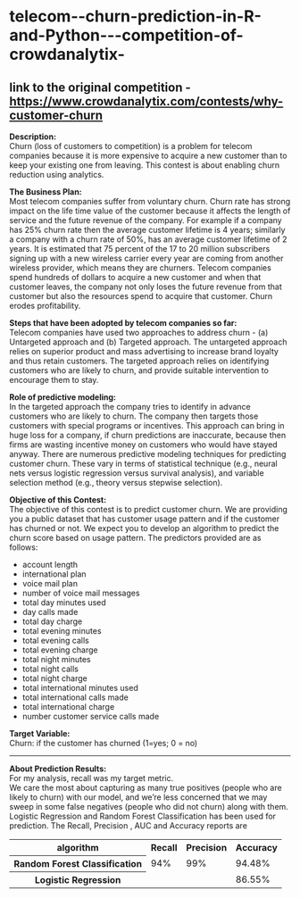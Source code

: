 # telecom--churn-prediction-in-R-and-Python---competition-of-crowdanalytix-
<b>link to the original competition</b> - https://www.crowdanalytix.com/contests/why-customer-churn
----------------

<b>Description:</b>  
Churn (loss of customers to competition) is a problem for telecom companies because it is more expensive to acquire a new customer than to keep your existing one from leaving. This contest is about enabling churn reduction using analytics.

 

<b>The Business Plan:</b>  
Most telecom companies suffer from voluntary churn. Churn rate has strong impact on the life time value of the customer because it affects the length of service and the future revenue of the company. For example if a company has 25% churn rate then the average customer lifetime is 4 years; similarly a company with a churn rate of 50%, has an average customer lifetime of 2 years. It is estimated that 75 percent of the 17 to 20 million subscribers signing up with a new wireless carrier every year are coming from another wireless provider, which means they are churners. Telecom companies spend hundreds of dollars to acquire a new customer and when that customer leaves, the company not only loses the future revenue from that customer but also the resources spend to acquire that customer. Churn erodes profitability.

 

<b>Steps that have been adopted by telecom companies so far:</b>  
Telecom companies have used two approaches to address churn - (a) Untargeted approach and (b) Targeted approach. The untargeted approach relies on superior product and mass advertising to increase brand loyalty and thus retain customers. The targeted approach relies on identifying customers who are likely to churn, and  provide suitable intervention to encourage them to stay.

 

<b>Role of predictive modeling:</b>  
In the targeted approach the company tries to identify in advance customers who are likely to churn. The company then targets those customers with special programs or incentives. This approach can bring in huge loss for a company, if churn predictions are inaccurate, because then firms are wasting incentive money on customers who would have stayed anyway. There are numerous predictive modeling techniques for predicting customer churn. These vary in terms of statistical technique (e.g., neural nets versus logistic regression versus survival analysis), and variable selection method (e.g., theory versus stepwise selection).

 

<b>Objective of this Contest:</b>  
The objective of this contest is to predict customer churn. We are providing you a public dataset that has customer usage pattern and if the customer has churned or not. We expect you to develop an algorithm to predict the churn score based on usage pattern. The predictors provided are as follows:

<ul>
	<li>account length</li>
	<li>international plan</li>
	<li>voice mail plan</li>
	<li>number of voice mail messages</li>
	<li>total day minutes used</li>
	<li>day calls made</li>
	<li>total day charge</li>
	<li>total evening minutes</li>
	<li>total evening calls</li>
	<li>total evening charge</li>
	<li>total night minutes</li>
	<li>total night calls</li>
	<li>total night charge</li>
	<li>total international minutes used</li>
	<li>total international calls made</li>
	<li>total international charge</li>
	<li>number customer service calls made</li>
</ul>
 

<b>Target Variable:</b>  
Churn: if the customer has churned (1=yes; 0 = no)

----------------

<b>About Prediction Results:</b>  
For my analysis, recall was my target metric.  
We care the most about capturing as many true positives (people who are likely to churn) with our model, and we’re less concerned that we may sweep in some false negatives (people who did not churn) along with them.  
Logistic Regression and Random Forest Classification has been used for prediction.
The Recall, Precision , AUC and Accuracy reports are
<table style="width:100%">
  <tr>
	  <th>algorithm</th>
	  <th>Recall</th>
	  <th>Precision</th>
	  <th>Accuracy</th>
  </tr>
  <tr>
    	  <th>Random Forest Classification</th>
	  <td>94%</td>
	  <td>99%</td>
	  <td>94.48%</td>
	  
  </tr>
  <tr>
	  <th>Logistic Regression</th>
	  <td></td>
	  <td></td>
    	  <td>86.55%</td>
  </tr>
</table>
